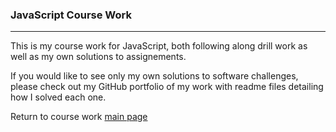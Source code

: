 ### JavaScript Course Work
***

This is my course work for JavaScript, both following along drill work as well as my own solutions to assignements.

If you would like to see only my own solutions to software challenges, please check out my GitHub portfolio of my work with readme files detailing how I solved each one.

Return to course work [main page](../../../)
